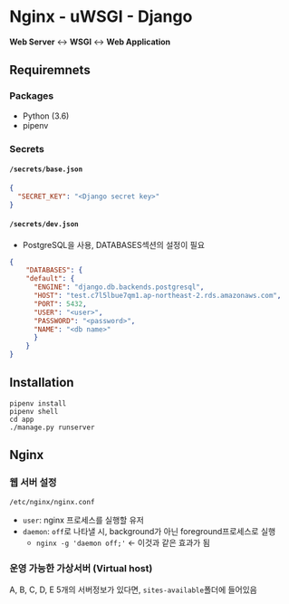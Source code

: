 # Nginx - uWSGI - Django

**Web Server** <-> **WSGI** <-> **Web Application**

## Requiremnets

### Packages

- Python (3.6)
- pipenv


### Secrets

#### `/secrets/base.json`

```json
{
  "SECRET_KEY": "<Django secret key>"
}
```

#### `/secrets/dev.json`

- PostgreSQL을 사용, DATABASES섹션의 설정이 필요

```json
{
    "DATABASES": {
    "default": {
      "ENGINE": "django.db.backends.postgresql",
      "HOST": "test.c7l5lbue7qm1.ap-northeast-2.rds.amazonaws.com",
      "PORT": 5432,
      "USER": "<user>",
      "PASSWORD": "<password>",
      "NAME": "<db name>"
      }
    }
}

```



## Installation

```
pipenv install
pipenv shell
cd app
./manage.py runserver
```

## Nginx

### 웹 서버 설정

```
/etc/nginx/nginx.conf
```

- `user`: nginx 프로세스를 실행할 유저
- `daemon`: `off`로 나타낼 시, background가 아닌 foreground프로세스로 실행
    - `nginx -g 'daemon off;'` <- 이것과 같은 효과가 됨
 
### 운영 가능한 가상서버 (Virtual host)

A, B, C, D, E 5개의 서버정보가 있다면, `sites-available`폴더에 들어있음


